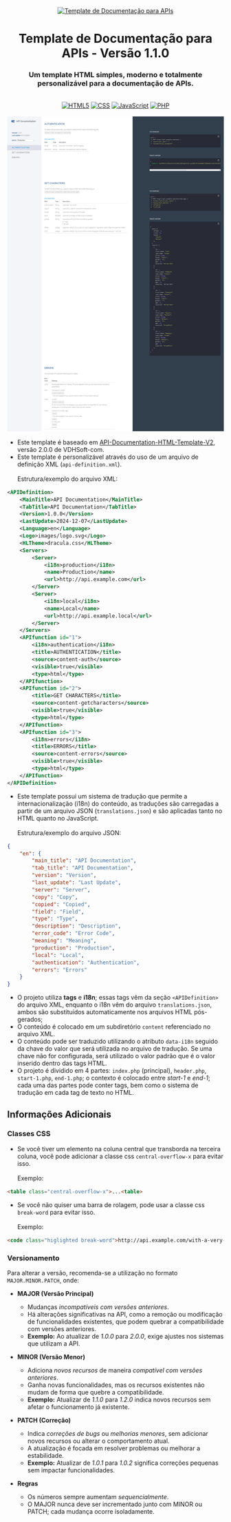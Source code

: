 <div align='center'>
	<a href="https://github.com/Vinicius-CS/API-Doc-Template"><img src="https://github.com/Vinicius-CS/API-Documentation-Template/blob/main/images/logo.svg" alt="Template de Documentação para APIs" /></a>
	<h1>Template de Documentação para APIs - Versão 1.1.0</h1>
	<h3>Um template HTML simples, moderno e totalmente personalizável para a documentação de APIs.</h3>
</div>

<br>

<div align='center'>
	<a href="https://github.com/Vinicius-CS/API-Doc-Template"><img src="https://img.shields.io/badge/HTML-034c8f?style=flat&logo=html5&logoColor=ffffff" alt="HTML5" /></a>
	<a href="https://github.com/Vinicius-CS/API-Doc-Template"><img src="https://img.shields.io/badge/CSS-034c8f?style=flat&logo=css3&logoColor=ffffff" alt="CSS" /></a>
	<a href="https://github.com/Vinicius-CS/API-Doc-Template"><img src="https://img.shields.io/badge/JavaScript-034c8f?style=flat&logo=javascript&logoColor=ffffff" alt="JavaScript" /></a>
	<a href="https://github.com/Vinicius-CS/API-Doc-Template"><img src="https://img.shields.io/badge/PHP-034c8f?style=flat&logo=php&logoColor=ffffff" alt="PHP" /></a>
</div>

<br>

<div align='center'>
	<a href="https://github.com/Vinicius-CS/API-Doc-Template"><img src="https://github.com/Vinicius-CS/API-Doc-Template/blob/main/images/screenshot.png" alt="Template de Documentação para APIs" /></a>
</div>

- Este template é baseado em [API-Documentation-HTML-Template-V2](https://github.com/VDHSoft-com/API-Documentation-HTML-Template-V2), versão 2.0.0 de VDHSoft-com.
- Este template é personalizável através do uso de um arquivo de definição XML (`api-definition.xml`).
	<br><br>Estrutura/exemplo do arquivo XML:
```xml
<APIDefinition>
	<MainTitle>API Documentation</MainTitle>
	<TabTitle>API Documentation</TabTitle>
	<Version>1.0.0</Version>
	<LastUpdate>2024-12-07</LastUpdate>
	<Language>en</Language>
	<Logo>images/logo.svg</Logo>
	<HLTheme>dracula.css</HLTheme>
	<Servers>
		<Server>
			<i18n>production</i18n>
			<name>Production</name>
			<url>http://api.example.com</url>
		</Server>
		<Server>
			<i18n>local</i18n>
			<name>Local</name>
			<url>http://api.example.local</url>
		</Server>
	</Servers>
	<APIfunction id="1">
		<i18n>authentication</i18n>
		<title>AUTHENTICATION</title>
		<source>content-auth</source>
		<visible>true</visible>
		<type>html</type>
	</APIfunction>
	<APIfunction id="2">
		<title>GET CHARACTERS</title>
		<source>content-getcharacters</source>
		<visible>true</visible>
		<type>html</type>
	</APIfunction>
	<APIfunction id="3">
		<i18n>errors</i18n>
		<title>ERRORS</title>
		<source>content-errors</source>
		<visible>true</visible>
		<type>html</type>
	</APIfunction>
</APIDefinition>
```

- Este template possui um sistema de tradução que permite a internacionalização (i18n) do conteúdo, as traduções são carregadas a partir de um arquivo JSON (`translations.json`) e são aplicadas tanto no HTML quanto no JavaScript.
<br><br>Estrutura/exemplo do arquivo JSON:
```json
{
	"en": {
		"main_title": "API Documentation",
		"tab_title": "API Documentation",
		"version": "Version",
		"last_update": "Last Update",
		"server": "Server",
		"copy": "Copy",
		"copied": "Copied",
		"field": "Field",
		"type": "Type",
		"description": "Description",
		"error_code": "Error Code",
		"meaning": "Meaning",
		"production": "Production",
		"local": "Local",
		"authentication": "Authentication",
		"errors": "Errors"
	}
}
```

- O projeto utiliza **tags** e **i18n**; essas tags vêm da seção `<APIDefinition>` do arquivo XML, enquanto o i18n vêm do arquivo `translations.json`, ambos são substituídos automaticamente nos arquivos HTML pós-gerados;
- O conteúdo é colocado em um subdiretório `content` referenciado no arquivo XML.
- O conteúdo pode ser traduzido utilizando o atributo `data-i18n` seguido da chave do valor que será utilizada no arquivo de tradução. Se uma chave não for configurada, será utilizado o valor padrão que é o valor inserido dentro das tags HTML.
- O projeto é dividido em 4 partes: `index.php` (principal), `header.php`, `start-1.php`, `end-1.php`; o contexto é colocado entre *start-1* e *end-1*; cada uma das partes pode conter tags, bem como o sistema de tradução em cada tag de texto no HTML.

## Informações Adicionais

### Classes CSS
- Se você tiver um elemento na coluna central que transborda na terceira coluna, você pode adicionar a classe css `central-overflow-x` para evitar isso.
<br><br>Exemplo:
```html
<table class="central-overflow-x">...<table>
```

- Se você não quiser uma barra de rolagem, pode usar a classe css `break-word` para evitar isso.
<br><br>Exemplo:
```html
<code class="higlighted break-word">http://api.example.com/with-a-very-very-very-very-very-long-end-point-url/get<table>
```

### Versionamento
Para alterar a versão, recomenda-se a utilização no formato `MAJOR.MINOR.PATCH`, onde:

- **MAJOR (Versão Principal)**
  - Mudanças *incompatíveis com versões anteriores*.
  - Há alterações significativas na API, como a remoção ou modificação de funcionalidades existentes, que podem quebrar a compatibilidade com versões anteriores.
  - **Exemplo:** Ao atualizar de *1.0.0* para *2.0.0*, exige ajustes nos sistemas que utilizam a API.

- **MINOR (Versão Menor)**
  - Adiciona *novos recursos* de maneira *compatível com versões anteriores*.
  - Ganha novas funcionalidades, mas os recursos existentes não mudam de forma que quebre a compatibilidade.
  - **Exemplo:** Atualizar de *1.1.0* para *1.2.0* indica novos recursos sem afetar o funcionamento já existente.

- **PATCH (Correção)**
  - Indica *correções de bugs* ou *melhorias menores*, sem adicionar novos recursos ou alterar o comportamento atual.
  - A atualização é focada em resolver problemas ou melhorar a estabilidade.
  - **Exemplo:** Atualizar de *1.0.1* para *1.0.2* significa correções pequenas sem impactar funcionalidades.

- **Regras**
  - Os números sempre aumentam *sequencialmente*.
  - O MAJOR nunca deve ser incrementado junto com MINOR ou PATCH; cada mudança ocorre isoladamente.
